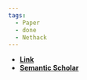 ```yaml
---
tags:
  - Paper
  - done
  - Nethack
---
```

- **[Link](https://proceedings.mlr.press/v176/hambro22a/hambro22a.pdf)**
- **[Semantic Scholar](https://www.semanticscholar.org/paper/Insights-From-the-NeurIPS-2021-NetHack-Challenge-Hambro-Mohanty/bfe49426a90213a1591e125d299b13bbfafa8c0a?utm_source=direct_link)**